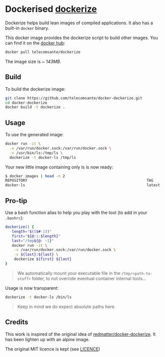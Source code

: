 Dockerised [dockerize](https://github.com/larsks/dockerize/)
============================================================

Dockerize helps build lean images of compiled applications. It also has a built-in `docker` binary.

This docker image provides the dockerize script to build other images. You can find it on the [docker hub](https://hub.docker.com/r/telecomsante/dockerize/):

```sh
docker pull telecomsante/dockerize
```

The image size is ~ *143MB*.

Build
-----

To build the dockerize image:

```sh
git clone https://github.com/telecomsante/docker-dockerize.git
cd docker-dockerize
docker build -t dockerize .
```

Usage
-----

To use the generated image:

```sh
docker run -it \
  -v /var/run/docker.sock:/var/run/docker.sock \
  -v /usr/bin/ls:/tmp/ls \
  dockerize -t docker-ls /tmp/ls
```

Your new little image containing only ls is now ready:

```sh
$ docker images | head -n 2
REPOSITORY                                                      TAG                 IMAGE ID            CREATED              SIZE
docker-ls                                                       latest              eca8fd618623        7 seconds ago        760 B
```

Pro-tip
-------
Use a bash function alias to help you play with the tool (to add in your `.bashrc`):

```sh
dockerize() {
   length="$(($#-1))"
   first="${@:1:$length}"
   last="/tmp${@: -1}"
   docker run -it \
    -v /var/run/docker.sock:/var/run/docker.sock \
    -v ${last}:${last} \
    dockerize ${first} ${last}
}
```

> We automatically mount your executable file in the `/tmp/<path-to-stuff>` folder, to not override eventual container internal tools...

Usage is now transparent:

```sh
dockerize -t docker-ls /bin/ls
```

> Keep in mind we do expect absolute paths here.

Credits
-------

This work is inspired of the original idea of [redmatter/docker-dockerize](https://github.com/redmatter/docker-dockerize). It has been lighten up with an alpine image.

The original MIT licence is kept (see [LICENCE](/LICENCE))